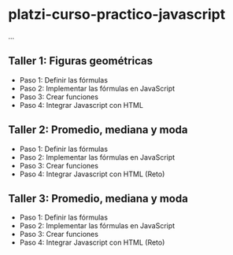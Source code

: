 # platzi-curso-practico-javascript

...

## Taller 1: Figuras geométricas

- Paso 1: Definir las fórmulas
- Paso 2: Implementar las fórmulas en JavaScript
- Paso 3: Crear funciones
- Paso 4: Integrar Javascript con HTML

## Taller 2: Promedio, mediana y moda

- Paso 1: Definir las fórmulas
- Paso 2: Implementar las fórmulas en JavaScript
- Paso 3: Crear funciones
- Paso 4: Integrar Javascript con HTML (Reto)

## Taller 3: Promedio, mediana y moda

- Paso 1: Definir las fórmulas
- Paso 2: Implementar las fórmulas en JavaScript
- Paso 3: Crear funciones
- Paso 4: Integrar Javascript con HTML (Reto)
